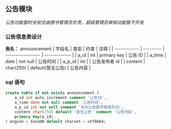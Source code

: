 ## 公告模块

_公告功能暂时全权交由图书管理员负责，超级管理员审核功能暂不开发_

### 公告信息表设计

**表名：** announcement
| 字段名 | 类型 | 约束 | 注释 |
| ------------ | --------- | ----------------- | ------------- |
| a_id | int | primary key | 公告 ID |
| a_time | date | not null | 公告时间 |
| a_p_id | int | | 公告发布者 id |
| content | char(250) | default(暂无公告) | 公告内容 |

### sql 语句

```sql
create table if not exists announcement (
    a_id int auto_increment comment '公告ID',
    a_time date not null comment '公告时间',
    a_p_id int not null comment '发布公告图书管理员ID',
    content char(250) default '暂无公告' comment '公告内容',
    primary key(a_id)
) engine = InnoDB default charset = utf8mb4;
```
